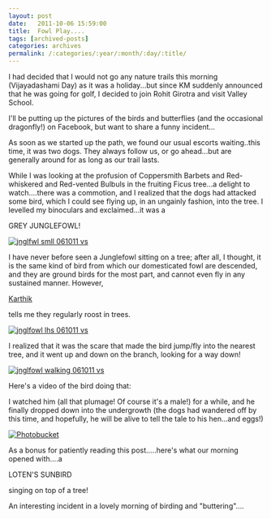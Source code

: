 ```yaml
---
layout: post
date:	2011-10-06 15:59:00
title:  Fowl Play....
tags: [archived-posts]
categories: archives
permalink: /:categories/:year/:month/:day/:title/
---
```

I had decided that  I would not go any nature trails this morning (Vijayadashami  Day)  as it was a holiday...but since KM suddenly announced that he was going for golf, I decided to join Rohit Girotra and visit Valley School.

I'll be putting up the pictures of the birds and butterflies (and the occasional dragonfly!) on Facebook, but want to share a funny incident...

As soon as we started up the path, we found our usual escorts  waiting..this time, it was two dogs. They always follow us, or go ahead...but are generally around for as long as our trail lasts.

While I was looking at the profusion of Coppersmith Barbets and Red-whiskered and Red-vented Bulbuls in the fruiting Ficus tree...a delight to watch....there was a commotion, and I realized that the dogs had attacked some bird, which I could see flying up, in an ungainly fashion, into the tree. I levelled my binoculars and exclaimed...it was a 

<lj-cut text="do you want to know more?.....">

GREY JUNGLEFOWL!

<a href="http://s1142.photobucket.com/albums/n602/Deepapctrsglr/?action=view&amp;current=IMG_9329.jpg" target="_blank"><img src="http://i1142.photobucket.com/albums/n602/Deepapctrsglr/IMG_9329.jpg" border="0" alt="jnglfwl smll 061011 vs"></a>

I have never before seen a Junglefowl sitting on a tree; after all,  I thought, it is the same kind of bird from which our domesticated fowl are descended, and they are ground birds for the most part, and cannot even fly in any sustained manner.   However, 

<a href="http://www.wildwanderer.com"> Karthik </a>

tells me they regularly roost in trees.


<a href="http://s1142.photobucket.com/albums/n602/Deepapctrsglr/?action=view&amp;current=IMG_9330.jpg" target="_blank"><img src="http://i1142.photobucket.com/albums/n602/Deepapctrsglr/IMG_9330.jpg" border="0" alt="jnglfowl lhs 061011 vs"></a>

I realized that it was  the scare that made the bird jump/fly into the nearest tree, and  it went up and down on the branch, looking for a way down!

<a href="http://s1142.photobucket.com/albums/n602/Deepapctrsglr/?action=view&amp;current=IMG_9335.jpg" target="_blank"><img src="http://i1142.photobucket.com/albums/n602/Deepapctrsglr/IMG_9335.jpg" border="0" alt="jnglfowl walking 061011 vs"></a>

Here's a video of the bird doing that:

<lj-embed id="815"/>

I watched him (all that plumage! Of course it's a male!) for a while, and he finally dropped down into the undergrowth (the dogs had wandered off by this time, and hopefully, he will be alive to tell the tale to his hen...and eggs!)

</lj-cut>

<a href="http://s1142.photobucket.com/albums/n602/Deepapctrsglr/?action=view&amp;current=IMG_9331.jpg" target="_blank"><img src="http://i1142.photobucket.com/albums/n602/Deepapctrsglr/IMG_9331.jpg" border="0" alt="Photobucket"></a>



As a bonus for patiently reading this post.....here's what our morning opened with....a 

LOTEN'S SUNBIRD

singing on top of a tree!

<lj-embed id="816"/>



An interesting incident in a lovely morning of birding and "buttering"....
